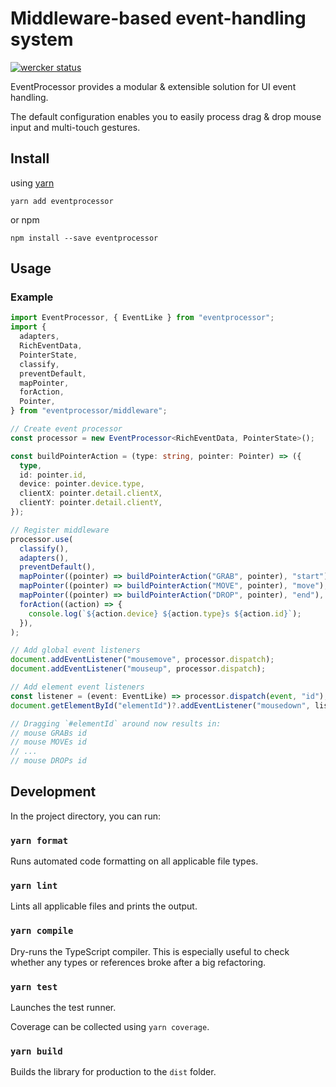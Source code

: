 # Middleware-based event-handling system

[![wercker status](https://app.wercker.com/status/dde652a7dfb59a9f59316dfdfb72a225/s/master "wercker status")](https://app.wercker.com/project/byKey/dde652a7dfb59a9f59316dfdfb72a225)

EventProcessor provides a modular & extensible solution for UI event handling.

The default configuration enables you to easily process drag & drop mouse input and multi-touch gestures.

## Install

using [yarn](https://yarnpkg.com/en/)

```shell
yarn add eventprocessor
```

or npm

```shell
npm install --save eventprocessor
```

## Usage

### Example

```ts
import EventProcessor, { EventLike } from "eventprocessor";
import {
  adapters,
  RichEventData,
  PointerState,
  classify,
  preventDefault,
  mapPointer,
  forAction,
  Pointer,
} from "eventprocessor/middleware";

// Create event processor
const processor = new EventProcessor<RichEventData, PointerState>();

const buildPointerAction = (type: string, pointer: Pointer) => ({
  type,
  id: pointer.id,
  device: pointer.device.type,
  clientX: pointer.detail.clientX,
  clientY: pointer.detail.clientY,
});

// Register middleware
processor.use(
  classify(),
  adapters(),
  preventDefault(),
  mapPointer((pointer) => buildPointerAction("GRAB", pointer), "start"),
  mapPointer((pointer) => buildPointerAction("MOVE", pointer), "move"),
  mapPointer((pointer) => buildPointerAction("DROP", pointer), "end"),
  forAction((action) => {
    console.log(`${action.device} ${action.type}s ${action.id}`);
  }),
);

// Add global event listeners
document.addEventListener("mousemove", processor.dispatch);
document.addEventListener("mouseup", processor.dispatch);

// Add element event listeners
const listener = (event: EventLike) => processor.dispatch(event, "id");
document.getElementById("elementId")?.addEventListener("mousedown", listener);

// Dragging `#elementId` around now results in:
// mouse GRABs id
// mouse MOVEs id
// ...
// mouse DROPs id
```

## Development

In the project directory, you can run:

### `yarn format`

Runs automated code formatting on all applicable file types.

### `yarn lint`

Lints all applicable files and prints the output.

### `yarn compile`

Dry-runs the TypeScript compiler. This is especially useful to check whether any types or references broke after a big refactoring.

### `yarn test`

Launches the test runner.

Coverage can be collected using `yarn coverage`.

### `yarn build`

Builds the library for production to the `dist` folder.
